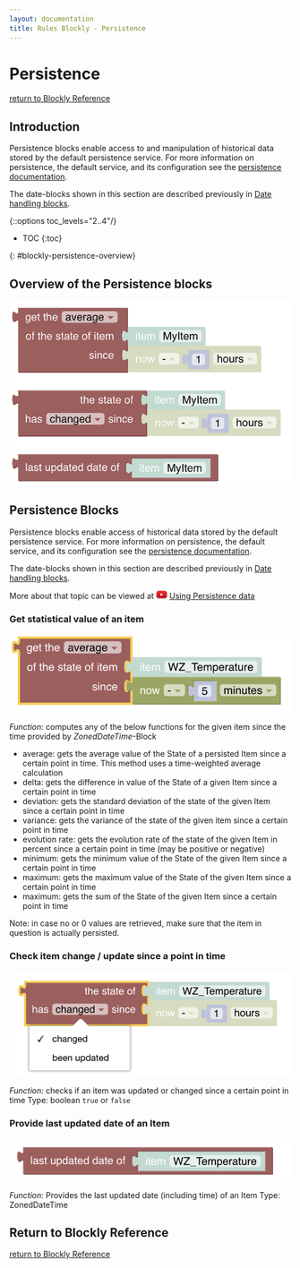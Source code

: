 ```yaml
---
layout: documentation
title: Rules Blockly - Persistence
---
```

<!-- markdownlint-disable MD036 -->

# Persistence

[return to Blockly Reference](index.html#persistence)

## Introduction

Persistence blocks enable access to and manipulation of historical data stored by the default persistence service.
For more information on persistence, the default service, and its configuration see the [persistence documentation](https://www.openhab.org/docs/configuration/persistence.html).

The date-blocks shown in this section are described previously in [Date handling blocks](https://community.openhab.org/t/blockly-reference/128785#date-handling-blocks-31).

{::options toc_levels="2..4"/}

- TOC
{:toc}

{: #blockly-persistence-overview}

## Overview of the Persistence blocks

![persistence](../images/blockly/blockly-persistence.png)

## Persistence Blocks

Persistence blocks enable access of historical data stored by the default persistence service.
For more information on persistence, the default service, and its configuration see the [persistence documentation](https://www.openhab.org/docs/configuration/persistence.html).

The date-blocks shown in this section are described previously in [Date handling blocks](https://community.openhab.org/t/blockly-reference/128785#date-handling-blocks-31).

More about that topic can be viewed at ![youtube](../images/blockly/youtube-logo-small.png) [Using Persistence data](https://youtu.be/KwhYKy1_qVk?t=1440)

### Get statistical value of an item

![statistical-value](../images/blockly/blockly-persistence-get-statistical-value.png)

*Function:* computes any of the below functions for the given item since the time provided by *ZonedDateTime*-Block

- average: gets the average value of the State of a persisted Item since a certain point in time.
This method uses a time-weighted average calculation
- delta: gets the difference in value of the State of a given Item since a certain point in time
- deviation: gets the standard deviation of the state of the given Item since a certain point in time
- variance: gets the variance of the state of the given item since a certain point in time
- evolution rate: gets the evolution rate of the state of the given Item in percent since a certain point in time (may be positive or negative)
- minimum: gets the minimum value of the State of the given Item since a certain point in time
- maximum: gets the maximum value of the State of the given Item since a certain point in time
- maximum: gets the sum of the State of the given Item since a certain point in time

Note:  in case no or 0 values are retrieved, make sure that the item in question is actually persisted.

### Check item change / update since a point in time

![item-change](../images/blockly/blockly-persistence-get-item-change.png)

*Function:* checks if an item was updated or changed since a certain point in time
Type: boolean `true` or `false`

### Provide last updated date of an Item

![item-updated-date](../images/blockly/blockly-persistence-updated-date.png)

*Function:* Provides the last updated date (including time) of an Item
Type: ZonedDateTime

## Return to Blockly Reference

[return to Blockly Reference](index.html#persistence)
